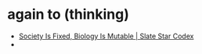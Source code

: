 # again to (thinking) 
- [Society Is Fixed, Biology Is Mutable | Slate Star Codex](https://slatestarcodex.com/2014/09/10/society-is-fixed-biology-is-mutable/)
- 
